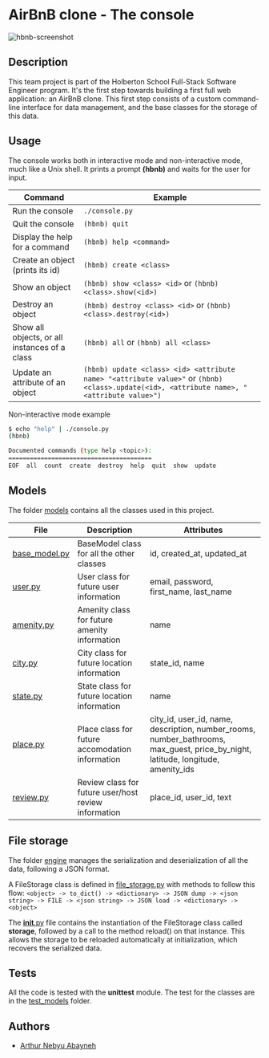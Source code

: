# AirBnB clone - The console

![hbnb-screenshot](https://github.com/lroudge/AirBnB_clone/blob/master/img/hbnb_screenshot.png)

## Description

This team project is part of the Holberton School Full-Stack Software Engineer program.
It's the first step towards building a first full web application: an AirBnB clone.
This first step consists of a custom command-line interface for data management, and the base classes for the storage of this data.

## Usage

The console works both in interactive mode and non-interactive mode, much like a Unix shell.
It prints a prompt **(hbnb)** and waits for the user for input.

| Command                                       | Example                                                                                                                                   |
| --------------------------------------------- | ----------------------------------------------------------------------------------------------------------------------------------------- |
| Run the console                               | `./console.py`                                                                                                                            |
| Quit the console                              | `(hbnb) quit`                                                                                                                             |
| Display the help for a command                | `(hbnb) help <command>`                                                                                                                   |
| Create an object (prints its id)              | `(hbnb) create <class>`                                                                                                                   |
| Show an object                                | `(hbnb) show <class> <id>` or `(hbnb) <class>.show(<id>)`                                                                                 |
| Destroy an object                             | `(hbnb) destroy <class> <id>` or `(hbnb) <class>.destroy(<id>)`                                                                           |
| Show all objects, or all instances of a class | `(hbnb) all` or `(hbnb) all <class>`                                                                                                      |
| Update an attribute of an object              | `(hbnb) update <class> <id> <attribute name> "<attribute value>"` or `(hbnb) <class>.update(<id>, <attribute name>, "<attribute value>")` |

Non-interactive mode example

```bash
$ echo "help" | ./console.py
(hbnb)

Documented commands (type help <topic>):
========================================
EOF  all  count  create  destroy  help  quit  show  update
```

## Models

The folder [models](./models/) contains all the classes used in this project.

| File                                    | Description                                          | Attributes                                                                                                                       |
| --------------------------------------- | ---------------------------------------------------- | -------------------------------------------------------------------------------------------------------------------------------- |
| [base_model.py](./models/base_model.py) | BaseModel class for all the other classes            | id, created_at, updated_at                                                                                                       |
| [user.py](./models/user.py)             | User class for future user information               | email, password, first_name, last_name                                                                                           |
| [amenity.py](./models/amenity.py)       | Amenity class for future amenity information         | name                                                                                                                             |
| [city.py](./models/city.py)             | City class for future location information           | state_id, name                                                                                                                   |
| [state.py](./models/state.py)           | State class for future location information          | name                                                                                                                             |
| [place.py](./models/place.py)           | Place class for future accomodation information      | city_id, user_id, name, description, number_rooms, number_bathrooms, max_guest, price_by_night, latitude, longitude, amenity_ids |
| [review.py](./models/review.py)         | Review class for future user/host review information | place_id, user_id, text                                                                                                          |

## File storage

The folder [engine](./models/engine/) manages the serialization and deserialization of all the data, following a JSON format.

A FileStorage class is defined in [file_storage.py](./models/engine/file_storage.py) with methods to follow this flow:
`<object> -> to_dict() -> <dictionary> -> JSON dump -> <json string> -> FILE -> <json string> -> JSON load -> <dictionary> -> <object>`

The [**init**.py](./models/__init__.py) file contains the instantiation of the FileStorage class called **storage**, followed by a call to the method reload() on that instance.
This allows the storage to be reloaded automatically at initialization, which recovers the serialized data.

## Tests

All the code is tested with the **unittest** module.
The test for the classes are in the [test_models](./tests/test_models/) folder.

## Authors

- [Arthur Nebyu Abayneh](Nebyouabayneh@gmail.com)
